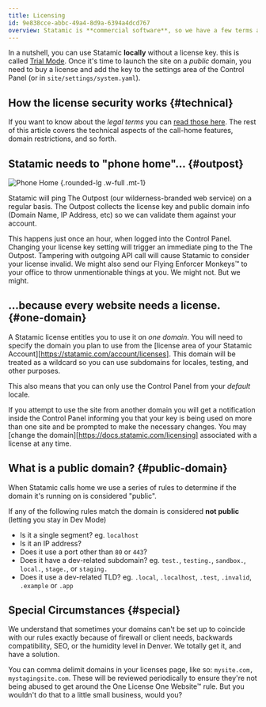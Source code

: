 ```yaml
---
title: Licensing
id: 9e838cce-abbc-49a4-8d9a-6394a4dcd767
overview: Statamic is **commercial software**, so we have a few terms and rules to go over. These are pretty important. Study up!
---
```


In a nutshell, you can use Statamic **locally** without a license key. this is  called [Trial Mode][trial-mode]. Once it's time to launch the site on  a _public_ domain, you need to buy a license and add the key to the settings area of the Control Panel (or in `site/settings/system.yaml`).

## How the license security works {#technical}

If you want to know about the _legal terms_ you can [read those here][terms].
The rest of this article covers the technical aspects of the call-home features, domain restrictions, and so forth.

## Statamic needs to "phone home"... {#outpost}

![Phone Home](https://media.giphy.com/media/qI5hzHmRb7Dr2/giphy.gif) {.rounded-lg .w-full .mt-1}

Statamic will ping The Outpost (our wilderness-branded web service) on a regular basis. The Outpost collects the license key and public domain info (Domain Name, IP Address, etc) so we can validate them against your account.

This happens just once an hour, when logged into the Control Panel. Changing your license key setting will trigger an immediate ping to the The Outpost. Tampering with outgoing API call will cause Statamic to consider your license invalid. We might also send our Flying Enforcer Monkeys™ to your office to throw unmentionable things at you. We might not. But we might.

## ...because every website needs a license. {#one-domain}
A Statamic license entitles you to use it on _one domain_. You will need to specify the domain you plan to use from the [license area of your Statamic Account][https://statamic.com/account/licenses]. This domain will be treated as a wildcard so you can use subdomains for locales, testing, and other purposes.

This also means that you can only use the Control Panel from your _default_ locale.

If you attempt to use the site from another domain you will get a notification inside the Control Panel informing you that your key is being used on more than one site and be prompted to make the necessary changes. You may [change the domain][https://docs.statamic.com/licensing] associated with a license at any time.

## What is a public domain? {#public-domain}

When Statamic calls home we use a series of rules to determine if the domain it's running on is considered "public".

If any of the following rules match the domain is considered **not public** (letting you stay in Dev Mode)

- Is it a single segment? eg. `localhost`
- Is it an IP address?
- Does it use a port other than `80` or `443`?
- Does it have a dev-related subdomain? eg. `test.`, `testing.`, `sandbox.`, `local.`, `stage.`, or `staging.`
- Does it use a dev-related TLD? eg. `.local`, `.localhost`, `.test`, `.invalid`, `.example` or `.app`

## Special Circumstances {#special}

We understand that sometimes your domains can't be set up to coincide with our rules exactly because of firewall or client needs, backwards compatibility, SEO, or the humidity level in Denver. We totally get it, and have a solution.

You can comma delimit domains in your licenses page, like so: `mysite.com, mystagingsite.com`. These will be reviewed periodically to ensure they're not being abused to get around the One License One Website™ rule. But you wouldn't do that to a little small business, would you?

[trial-mode]: /knowledge-base/trial-mode
[terms]: https://statamic.com/terms
[account]: https://account.statamic.com/licenses
